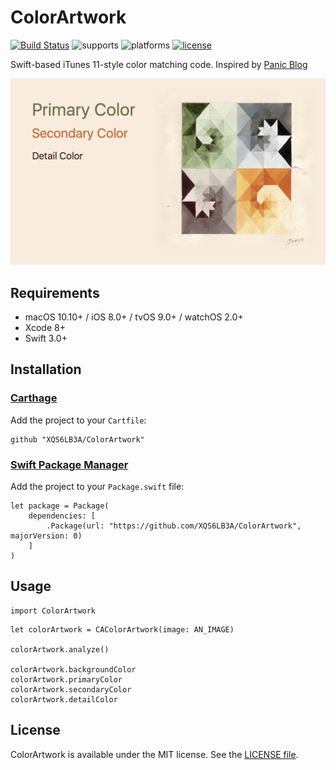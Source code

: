 # ColorArtwork

[![Build Status](https://travis-ci.org/XQS6LB3A/ColorArtwork.svg?branch=master)](https://travis-ci.org/XQS6LB3A/ColorArtwork)
![supports](https://img.shields.io/badge/supports-Carthage%20%7C%20Swift_Package_Manager-brightgreen.svg)
![platforms](https://img.shields.io/badge/platforms-macOS%20%7C%20iOS%20%7C%20tvOS%20%7C%20watchOS-lightgrey.svg)
[![license](https://img.shields.io/badge/license-MIT-blue.svg)](LICENSE)

Swift-based iTunes 11-style color matching code. Inspired by [Panic Blog](https://panic.com/blog/itunes-11-and-colors/)

![preview](docs/img/preview.png)

## Requirements

- macOS 10.10+ / iOS 8.0+ / tvOS 9.0+ / watchOS 2.0+
- Xcode 8+
- Swift 3.0+

## Installation

### [Carthage](https://github.com/Carthage/Carthage)

Add the project to your `Cartfile`:

```
github "XQS6LB3A/ColorArtwork"
```

### [Swift Package Manager](https://github.com/apple/swift-package-manager)

Add the project to your `Package.swift` file:

```
let package = Package(
    dependencies: [
        .Package(url: "https://github.com/XQS6LB3A/ColorArtwork", majorVersion: 0)
    ]
)
```

## Usage

```
import ColorArtwork
```

```
let colorArtwork = CAColorArtwork(image: AN_IMAGE)

colorArtwork.analyze()

colorArtwork.backgroundColor
colorArtwork.primaryColor
colorArtwork.secondaryColor
colorArtwork.detailColor
```

## License

ColorArtwork is available under the MIT license. See the [LICENSE file](LICENSE).

